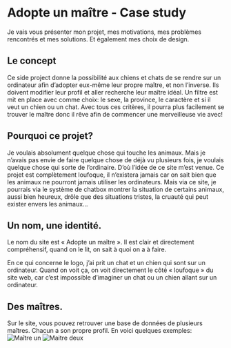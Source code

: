 # Adopte un maître - Case study
Je vais vous présenter mon projet, mes motivations, mes problèmes rencontrés et mes solutions. Et également mes choix de design.

## Le concept
Ce side project donne la possibilité aux chiens et chats de se rendre sur un ordinateur afin d’adopter eux-même leur propre maître, et non l’inverse. Ils doivent modifier leur profil et aller recherche leur maître idéal. Un filtre est mit en place avec comme choix: le sexe, la province, le caractère et si il veut un chien ou un chat. Avec tous ces critères, il pourra plus facilement se trouver le maître donc il rêve afin de commencer une merveilleuse vie avec!

## Pourquoi ce projet?
Je voulais absolument quelque chose qui touche les animaux. Mais je n’avais pas envie de faire quelque chose de déjà vu plusieurs fois, je voulais quelque chose qui sorte de l’ordinaire. D’où l’idée de ce site m’est venue. Ce projet est complètement loufoque, il n’existera jamais car on sait bien que les animaux ne pourront jamais utiliser les ordinateurs. Mais via ce site, je pourrais via le système de chatbox montrer la situation de certains animaux, aussi bien heureux, drôle que des situations tristes, la cruauté qui peut exister envers les animaux…

## Un nom, une identité.

Le nom du site est « Adopte un maître ». Il est clair et directement compréhensif, quand on le lit, on sait à quoi on a à faire.

En ce qui concerne le logo, j’ai prit un chat et un chien qui sont sur un ordinateur. Quand on voit ça, on voit directement le côté « loufoque » du site web, car c’est impossible d’imaginer un chat ou un chien allant sur un ordinateur.

## Des maîtres.
Sur le site, vous pouvez retrouver une base de données de plusieurs maîtres. Chacun a son propre profil. En voici quelques exemples:
![Maître un](https://image.noelshack.com/fichiers/2019/24/2/1560257950-screenshot-2019-06-11-adopte-un-maitre.png)
![Maitre deux](https://image.noelshack.com/fichiers/2019/24/2/1560257949-screenshot-2019-06-11-adopte-un-maitre-1.png)

